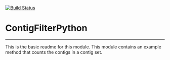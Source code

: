 [![Build Status](https://travis-ci.org/rsutormin/ContigFilterPython.svg?branch=master)](https://travis-ci.org/rsutormin/ContigFilterPython)

# ContigFilterPython
---

This is the basic readme for this module. This module contains an example method that counts the contigs in a contig set.